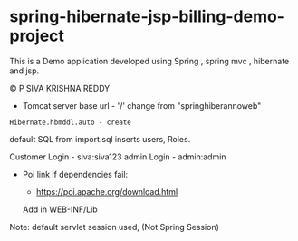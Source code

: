 # spring-hibernate-jsp-billing-demo-project 
This is a Demo application developed using Spring , spring mvc , hibernate and jsp.

© P SIVA KRISHNA REDDY

* Tomcat server base url - '/' change from "springhiberannoweb"



```
Hibernate.hbmddl.auto - create
```

default SQL from import.sql inserts users, Roles.    

Customer Login - siva:siva123
admin Login - admin:admin

- Poi link if dependencies fail: 
   -  https://poi.apache.org/download.html
    
    Add in WEB-INF/Lib
    
    
Note:
  default servlet session used, (Not Spring Session)
